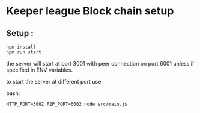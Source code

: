 # Keeper league Block chain setup

## Setup :
```
npm install
npm run start
```


the server will start at port 3001 with peer connection on port 6001 unless if specified in ENV variables.

to start the server at different port use:

bash: 

 `HTTP_PORT=3002 P2P_PORT=6002 node src/main.js`